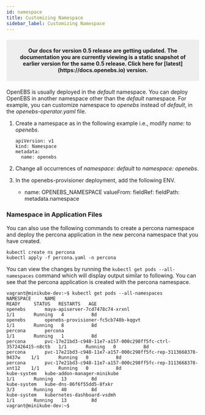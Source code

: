 ```yaml
---
id: namespace
title: Customizing Namespace
sidebar_label: Customizing Namespace
---
```

<center><p style="padding: 20px; margin: 20px 0; border-radius: 3px; background-color: #eeeeee;"><strong>
  Our docs for version 0.5 release are getting updated. The documentation you are currently viewing is a static snapshot of earlier version for the same 0.5 release.  Click here for [latest](https://docs.openebs.io) version.
</strong></p></center>

OpenEBS is usually deployed in the *default* namespace. You can deploy OpenEBS in another namespace  other than the *default* namespace.  For example, you can customize namespace to *openebs* instead of *default*, in the *openebs-operator.yaml* file. 

1. Create a namespace as in the following example i.e., modify *name:* to *openebs*.

   ```
   apiVersion: v1
   kind: Namespace
   metadata:
     name: openebs
   ```

2. Change all occurrences of *namespace: default* to *namespace: openebs*.

3. In the openebs-provisioner deployment, add the following ENV.

     - name: OPENEBS_NAMESPACE
              valueFrom:
                fieldRef:
                  fieldPath: metadata.namespace

### Namespace in Application Files

You can also use the following commands to create a percona namespace and deploy the percona application in the new percona namespace that you have created.

```
kubectl create ns percona
kubectl apply -f percona.yaml -n percona 
```

You can view the changes by running the `kubectl get pods --all-namespaces` command which will display output similar to following. You can see that the percona application is created with the percona namespace.

```
vagrant@minikube-dev:~$ kubectl get pods --all-namespaces
NAMESPACE     NAME                                                             READY     STATUS   RESTARTS   AGE
openebs       maya-apiserver-7cd7478c74-xrxnl                                  1/1       Running   4          8d
openebs       openebs-provisioner-fc5cb748b-kqgvt                              1/1       Running   8          8d
percona       percona                                                          1/1		 Running   1          8d
percona       pvc-17e21bd3-c948-11e7-a157-000c298ff5fc-ctrl-3572426415-n8ctb   1/1       Running   0          8d
percona       pvc-17e21bd3-c948-11e7-a157-000c298ff5fc-rep-3113668378-9437w    1/1       Running   0          8d
percona       pvc-17e21bd3-c948-11e7-a157-000c298ff5fc-rep-3113668378-xnt12    1/1       Running   0          8d
kube-system   kube-addon-manager-minikube                                      1/1       Running   13         8d
kube-system   kube-dns-86f6f55dd5-8fxkr                                        3/3       Running   40         8d
kube-system   kubernetes-dashboard-vsdmh                                       1/1       Running   13         8d
vagrant@minikube-dev:~$ 
```



<!-- Hotjar Tracking Code for https://docs.openebs.io -->
<script>
   (function(h,o,t,j,a,r){
       h.hj=h.hj||function(){(h.hj.q=h.hj.q||[]).push(arguments)};
       h._hjSettings={hjid:785693,hjsv:6};
       a=o.getElementsByTagName('head')[0];
       r=o.createElement('script');r.async=1;
       r.src=t+h._hjSettings.hjid+j+h._hjSettings.hjsv;
       a.appendChild(r);
   })(window,document,'https://static.hotjar.com/c/hotjar-','.js?sv=');
</script>
